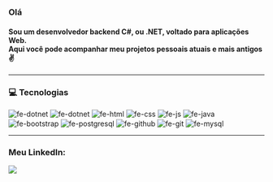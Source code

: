 <h3>
  <p>Olá</p>
</h3>
<p><h4>Sou um desenvolvedor backend C#, ou .NET, voltado para aplicações Web.<br>
Aqui você pode acompanhar meu projetos pessoais atuais e mais antigos &#9996; </h4></p>
<hr>

<h3>
<p>&#128187; Tecnologias </p>
</h3>
<div>
  <img align="center" alt="fe-dotnet" src="https://img.shields.io/badge/-CSHARP-blueviolet?logo=csharp&logoColor=white&style=for-the-badge">
  <img align="center" alt="fe-dotnet" src="https://img.shields.io/badge/-.NET-512BD4?logoColor=white&style=for-the-badge">
  <img align="center" alt="fe-html" src="https://img.shields.io/badge/HTML-FF0000?style=for-the-badge&logo=html5&logoColor=white">
  <img align="center" alt="fe-css" src="https://img.shields.io/badge/CSS-0000FF?&style=for-the-badge&logo=css3&logoColor=white">
  <img align="center" alt="fe-js" src="https://img.shields.io/badge/JavaScript-F7DF1E?style=for-the-badge&logo=javascript&logoColor=black">
   <img align="center" alt="fe-java" src="https://img.shields.io/badge/-JAVA-FF8000?logo=java&logoColor=white&style=for-the-badge">  
  <img align="center" alt="fe-bootstrap" src="https://img.shields.io/badge/Bootstrap-563D7C?style=for-the-badge&logo=bootstrap&logoColor=black">
  <img align="center" alt="fe-postgresql" src="https://img.shields.io/badge/PostgreSQL-316192?style=for-the-badge&logo=postgresql&logoColor=white"> 
  <img align="center" alt="fe-github" src="https://img.shields.io/badge/GitHub-100000?style=for-the-badge&logo=github&logoColor=white">
  <img align="center" alt="fe-git" src="https://img.shields.io/badge/GIT-E44C30?style=for-the-badge&logo=git&logoColor=black">
  <img align="center" alt="fe-mysql" src="https://img.shields.io/badge/-MySQL-4479A1?style=for-the-badge&logo=mysql&logoColor=white">
  <p></p>
  <!--<img align="center" alt="fe-springboot" src="https://img.shields.io/badge/SPRING-6DB33F?style=for-the-badge&logo=spring&logoColor=white">-->
  
  
</div>
<hr>

<h3>
  <p> Meu LinkedIn:
</h3>
<a href="https://www.linkedin.com/in/felipe-zmata/"><img src="https://camo.githubusercontent.com/c00f87aeebbec37f3ee0857cc4c20b21fefde8a96caf4744383ebfe44a47fe3f/68747470733a2f2f696d672e736869656c64732e696f2f62616467652f2d4c696e6b6564496e2d2532333030373742353f7374796c653d666f722d7468652d6261646765266c6f676f3d6c696e6b6564696e266c6f676f436f6c6f723d7768697465" data-canonical-src="https://img.shields.io/badge/-LinkedIn-%230077B5?style=for-the-badge&logo=linkedin&logoColor=white" style="max-width: 100%;"></a>
</p>
